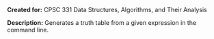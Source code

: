 **Created for:** CPSC 331 Data Structures, Algorithms, and Their Analysis

**Description:** Generates a truth table from a given expression in the command line.
